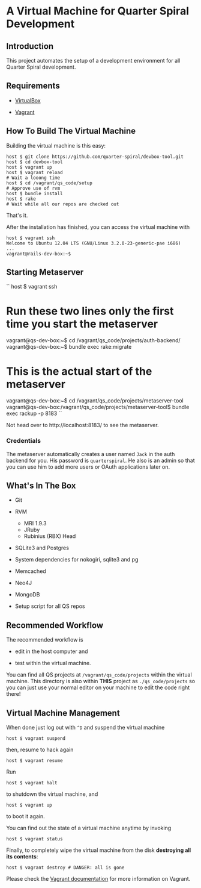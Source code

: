 # A Virtual Machine for Quarter Spiral Development

## Introduction

This project automates the setup of a development environment for all Quarter Spiral development.

## Requirements

* [VirtualBox](https://www.virtualbox.org)

* [Vagrant](http://vagrantup.com)

## How To Build The Virtual Machine

Building the virtual machine is this easy:

    host $ git clone https://github.com/quarter-spiral/devbox-tool.git
    host $ cd devbox-tool
    host $ vagrant up
    host $ vagrant reload
    # Wait a looong time
    host $ cd /vagrant/qs_code/setup
    # Approve use of rvm
    host $ bundle install
    host $ rake
    # Wait while all our repos are checked out


That's it.

After the installation has finished, you can access the virtual machine with

    host $ vagrant ssh
    Welcome to Ubuntu 12.04 LTS (GNU/Linux 3.2.0-23-generic-pae i686)
    ...
    vagrant@rails-dev-box:~$

## Starting Metaserver

``
host $ vagrant ssh
# Run these two lines only the first time you start the metaserver
vagrant@qs-dev-box:~$ cd /vagrant/qs_code/projects/auth-backend/
vagrant@qs-dev-box:~$ bundle exec rake:migrate

# This is the actual start of the metaserver
vagrant@qs-dev-box:~$ cd /vagrant/qs_code/projects/metaserver-tool
vagrant@qs-dev-box:/vagrant/qs_code/projects/metaserver-tool$ bundle exec rackup -p 8183
``

Not head over to http://localhost:8183/ to see the metaserver.

### Credentials

The metaserver automatically creates a user named ``Jack`` in the auth backend for you. His password is ``quarterspiral``. He also is an admin so that you can use him to add more users or OAuth applications later on.


## What's In The Box

* Git

* RVM
  * MRI 1.9.3
  * JRuby
  * Rubinius (RBX) Head

* SQLite3 and Postgres

* System dependencies for nokogiri, sqlite3 and pg

* Memcached

* Neo4J

* MongoDB

* Setup script for all QS repos

## Recommended Workflow

The recommended workflow is

* edit in the host computer and

* test within the virtual machine.

You can find all QS projects at ``/vagrant/qs_code/projects`` within the
virtual machine. This directory is also within **THIS** project as
``./qs_code/projects`` so you can just use your normal editor on your
machine to edit the code right there!

## Virtual Machine Management

When done just log out with `^D` and suspend the virtual machine

    host $ vagrant suspend

then, resume to hack again

    host $ vagrant resume

Run

    host $ vagrant halt

to shutdown the virtual machine, and

    host $ vagrant up

to boot it again.

You can find out the state of a virtual machine anytime by invoking

    host $ vagrant status

Finally, to completely wipe the virtual machine from the disk **destroying all its contents**:

    host $ vagrant destroy # DANGER: all is gone

Please check the [Vagrant documentation](http://vagrantup.com/v1/docs/index.html) for more information on Vagrant.
